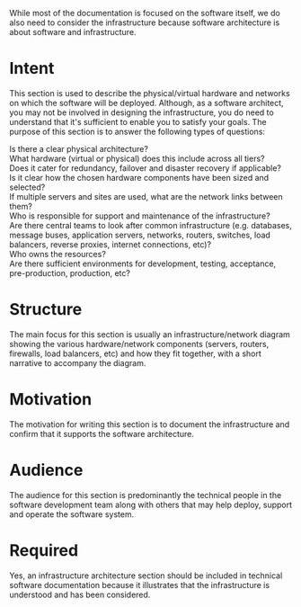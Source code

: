 While most of the documentation is focused on the software itself, we do also need to consider the infrastructure because software architecture is about software and infrastructure.

# Intent
This section is used to describe the physical/virtual hardware and networks on which the software will be deployed. Although, as a software architect, you may not be involved in designing the infrastructure, you do need to understand that it's sufficient to enable you to satisfy your goals. The purpose of this section is to answer the following types of questions:

Is there a clear physical architecture?<br>
What hardware (virtual or physical) does this include across all tiers?<br>
Does it cater for redundancy, failover and disaster recovery if applicable?<br>
Is it clear how the chosen hardware components have been sized and selected?<br>
If multiple servers and sites are used, what are the network links between them?<br>
Who is responsible for support and maintenance of the infrastructure?<br>
Are there central teams to look after common infrastructure (e.g. databases, message buses, application servers, networks, routers, switches, load balancers, reverse proxies, internet connections, etc)?<br>
Who owns the resources?<br>
Are there sufficient environments for development, testing, acceptance, pre-production, production, etc?<br>
# Structure
The main focus for this section is usually an infrastructure/network diagram showing the various hardware/network components (servers, routers, firewalls, load balancers, etc) and how they fit together, with a short narrative to accompany the diagram.

# Motivation
The motivation for writing this section is to document the infrastructure and confirm that it supports the software architecture.

# Audience
The audience for this section is predominantly the technical people in the software development team along with others that may help deploy, support and operate the software system.

# Required
Yes, an infrastructure architecture section should be included in technical software documentation because it illustrates that the infrastructure is understood and has been considered.